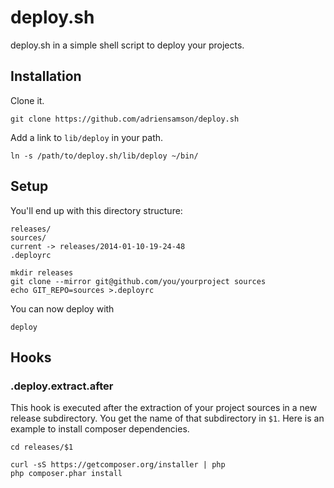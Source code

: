 # deploy.sh

deploy.sh in a simple shell script to deploy your projects.

## Installation

Clone it.
```
git clone https://github.com/adriensamson/deploy.sh
```
Add a link to `lib/deploy` in your path.
```
ln -s /path/to/deploy.sh/lib/deploy ~/bin/
```

## Setup

You'll end up with this directory structure:

```
releases/
sources/
current -> releases/2014-01-10-19-24-48
.deployrc
```

```
mkdir releases
git clone --mirror git@github.com/you/yourproject sources
echo GIT_REPO=sources >.deployrc
```

You can now deploy with
```
deploy
```

## Hooks

### .deploy.extract.after
This hook is executed after the extraction of your project sources in a new release subdirectory. You get the name of that subdirectory in `$1`. Here is an example to install composer dependencies.
```
cd releases/$1

curl -sS https://getcomposer.org/installer | php
php composer.phar install
```
